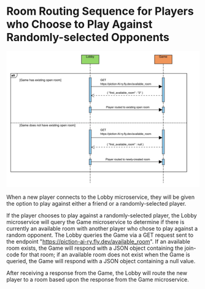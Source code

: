 # Room Routing Sequence for Players who Choose to Play Against Randomly-selected Opponents

![UML sequence Diagram](UML_Sequence_Diagram.jpg)

When a new player connects to the Lobby microservice, they will be given the option to play against either a friend or a randomly-selected player.

If the player chooses to play against a randomly-selected player, the Lobby microservice will query the Game microservice to determine if there is currently an available room with another player who chose to play against a random opponent. The Lobby queries the Game via a GET request sent to the endpoint "https://piction-ai-ry.fly.dev/available_room". If an available room exists, the Game will respond with a JSON object containing the join-code for that room; if an available room does not exist when the Game is queried, the Game will respond with a JSON object containing a null value.

After receiving a response from the Game, the Lobby will route the new player to a room based upon the response from the Game microservice.
